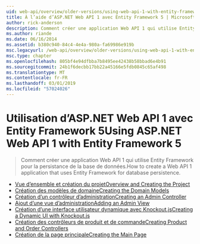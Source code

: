```yaml
---
uid: web-api/overview/older-versions/using-web-api-1-with-entity-framework-5/index
title: À l’aide d’ASP.NET Web API 1 avec Entity Framework 5 | Microsoft Docs
author: rick-anderson
description: Comment créer une application Web API 1 qui utilise Entity Framework pour la persistance de la base de données.
ms.author: riande
ms.date: 06/16/2014
ms.assetid: b380c940-84c4-4e4a-980a-fa69986e919b
msc.legacyurl: /web-api/overview/older-versions/using-web-api-1-with-entity-framework-5
msc.type: chapter
ms.openlocfilehash: 805bf4e94dfbba7b8495ee42438b58bbad6e4b91
ms.sourcegitcommit: 24b1f6decbb17bb22a45166e5fdb0845c65af498
ms.translationtype: MT
ms.contentlocale: fr-FR
ms.lasthandoff: 03/01/2019
ms.locfileid: "57024026"
---
```

<a name="using-aspnet-web-api-1-with-entity-framework-5"></a><span data-ttu-id="c3a82-103">Utilisation d’ASP.NET Web API 1 avec Entity Framework 5</span><span class="sxs-lookup"><span data-stu-id="c3a82-103">Using ASP.NET Web API 1 with Entity Framework 5</span></span>
====================
> <span data-ttu-id="c3a82-104">Comment créer une application Web API 1 qui utilise Entity Framework pour la persistance de la base de données.</span><span class="sxs-lookup"><span data-stu-id="c3a82-104">How to create a Web API 1 application that uses Entity Framework for database persistence.</span></span>


- [<span data-ttu-id="c3a82-105">Vue d’ensemble et création du projet</span><span class="sxs-lookup"><span data-stu-id="c3a82-105">Overview and Creating the Project</span></span>](using-web-api-with-entity-framework-part-1.md)
- [<span data-ttu-id="c3a82-106">Création des modèles de domaine</span><span class="sxs-lookup"><span data-stu-id="c3a82-106">Creating the Domain Models</span></span>](using-web-api-with-entity-framework-part-2.md)
- [<span data-ttu-id="c3a82-107">Création d’un contrôleur d’administration</span><span class="sxs-lookup"><span data-stu-id="c3a82-107">Creating an Admin Controller</span></span>](using-web-api-with-entity-framework-part-3.md)
- [<span data-ttu-id="c3a82-108">Ajout d’une vue d’administration</span><span class="sxs-lookup"><span data-stu-id="c3a82-108">Adding an Admin View</span></span>](using-web-api-with-entity-framework-part-4.md)
- [<span data-ttu-id="c3a82-109">Création d’une interface utilisateur dynamique avec Knockout.js</span><span class="sxs-lookup"><span data-stu-id="c3a82-109">Creating a Dynamic UI with Knockout.js</span></span>](using-web-api-with-entity-framework-part-5.md)
- [<span data-ttu-id="c3a82-110">Création des contrôleurs de produit et de commande</span><span class="sxs-lookup"><span data-stu-id="c3a82-110">Creating Product and Order Controllers</span></span>](using-web-api-with-entity-framework-part-6.md)
- [<span data-ttu-id="c3a82-111">Création de la page principale</span><span class="sxs-lookup"><span data-stu-id="c3a82-111">Creating the Main Page</span></span>](using-web-api-with-entity-framework-part-7.md)
